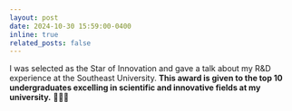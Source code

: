 ```yaml
---
layout: post
date: 2024-10-30 15:59:00-0400
inline: true
related_posts: false
---
```


I was selected as the Star of Innovation and gave a talk about my R&D experience at the Southeast University. **This award is given to the top 10 undergraduates excelling in scientific and innovative fields at my university.** 🎉🎉🎉
